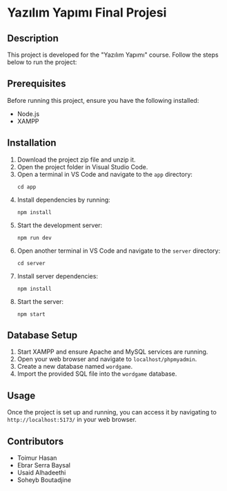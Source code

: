 # Yazılım Yapımı Final Projesi

## Description
This project is developed for the "Yazılım Yapımı" course. Follow the steps below to run the project:

## Prerequisites
Before running this project, ensure you have the following installed:
- Node.js
- XAMPP

## Installation
1. Download the project zip file and unzip it.
2. Open the project folder in Visual Studio Code.
3. Open a terminal in VS Code and navigate to the `app` directory:
    ```
    cd app
    ```
4. Install dependencies by running:
    ```
    npm install
    ```
5. Start the development server:
    ```
    npm run dev
    ```
6. Open another terminal in VS Code and navigate to the `server` directory:
    ```
    cd server
    ```
7. Install server dependencies:
    ```
    npm install
    ```
8. Start the server:
    ```
    npm start
    ```

## Database Setup
1. Start XAMPP and ensure Apache and MySQL services are running.
2. Open your web browser and navigate to `localhost/phpmyadmin`.
3. Create a new database named `wordgame`.
4. Import the provided SQL file into the `wordgame` database.

## Usage
Once the project is set up and running, you can access it by navigating to `http://localhost:5173/` in your web browser.

## Contributors
- Toimur Hasan
- Ebrar Serra Baysal
- Usaid Alhadeethi
- Soheyb Boutadjine

